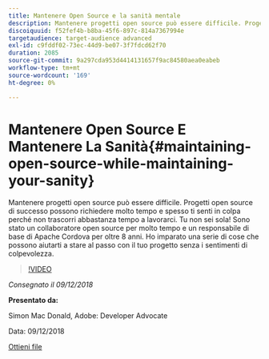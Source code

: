 ```yaml
---
title: Mantenere Open Source e la sanità mentale
description: Mantenere progetti open source può essere difficile. Progetti open source di successo possono richiedere molto tempo e spesso ti senti in colpa perché non trascorri abbastanza tempo a lavorarci. Impara una serie di cose che possono aiutarti a stare al passo con il tuo progetto senza i sentimenti di colpevolezza.
discoiquuid: f52fef4b-b8ba-45f6-897c-814a7367994e
targetaudience: target-audience advanced
exl-id: c9fddf02-73ec-44d9-be07-3f7fdcd62f70
duration: 2085
source-git-commit: 9a297cda953d4414131657f9ac84580aea0eabeb
workflow-type: tm+mt
source-wordcount: '169'
ht-degree: 0%

---
```


# Mantenere Open Source E Mantenere La Sanità{#maintaining-open-source-while-maintaining-your-sanity}

Mantenere progetti open source può essere difficile. Progetti open source di successo possono richiedere molto tempo e spesso ti senti in colpa perché non trascorri abbastanza tempo a lavorarci. Tu non sei sola! Sono stato un collaboratore open source per molto tempo e un responsabile di base di Apache Cordova per oltre 8 anni. Ho imparato una serie di cose che possono aiutarti a stare al passo con il tuo progetto senza i sentimenti di colpevolezza.

>[!VIDEO](https://video.tv.adobe.com/v/23713/?quality=9)

*Consegnato il 09/12/2018*

**Presentato da:**

Simon Mac Donald, Adobe: Developer Advocate

Data: 09/12/2018

[Ottieni file](assets/maintaining-open-source-while-maintaining-your-sanity-gems-091218.pdf)

<!--
[Get back to the Overview](https://helpx.adobe.com/it/experience-manager/kt/eseminars/gems/aem-index.html)
-->
